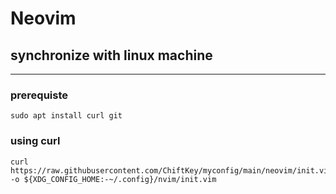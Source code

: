 # Neovim

## synchronize with linux machine
---
### prerequiste
```
sudo apt install curl git
```
### using curl
```
curl https://raw.githubusercontent.com/ChiftKey/myconfig/main/neovim/init.vim -o ${XDG_CONFIG_HOME:-~/.config}/nvim/init.vim
```